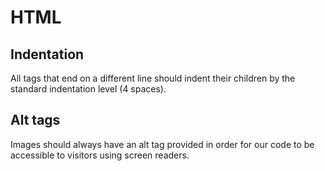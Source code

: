 # HTML

## Indentation 

All tags that end on a different line should indent their children by the standard indentation level (4 spaces).

## Alt tags

Images should always have an alt tag provided in order for our code to be accessible to visitors using screen readers. 

